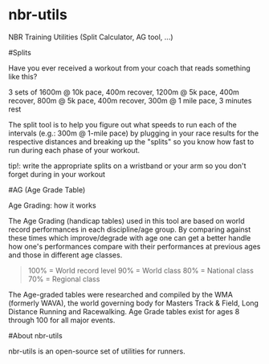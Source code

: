# nbr-utils
NBR Training Utilities (Split Calculator, AG tool, ...)

#Splits

Have you ever received a workout from your coach that reads something like this?

3 sets of 1600m @ 10k pace, 400m recover, 1200m @ 5k pace, 400m recover, 800m @ 5k pace, 400m recover, 300m @ 1 mile pace, 3 minutes rest 

The split tool is to help you figure out what speeds to run each of the intervals (e.g.: 300m @ 1-mile pace) by plugging in your race results for the respective distances and breaking up the "splits" so you know how fast to run during each phase of your workout.

tip!: write the appropriate splits on a wristband or your arm so you don't forget during in your workout

#AG (Age Grade Table)

Age Grading: how it works

The Age Grading (handicap tables) used in this tool are based on world record performances in each discipline/age group. By comparing against these times which improve/degrade with age one can get a better handle how one's performances compare with their performances at previous ages and those in different age classes.

>100% = World record level
>90% = World class
>80% = National class
>70% = Regional class

The Age-graded tables were researched and compiled by the WMA (formerly WAVA), the world governing body for Masters Track & Field, Long Distance Running and Racewalking. Age Grade tables exist for ages 8 through 100 for all major events.

#About nbr-utils

nbr-utils is an open-source set of utilities for runners. 
